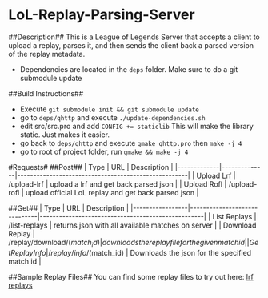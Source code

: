 LoL-Replay-Parsing-Server
=========================
##Description##
This is a League of Legends Server that accepts a client to upload a replay, parses it, and then sends the client back a parsed version of the replay metadata.

* Dependencies are located in the `deps` folder. Make sure to do a git submodule update

##Build Instructions##
* Execute ```git submodule init && git submodule update```
* go to `deps/qhttp` and execute ```./update-dependencies.sh```
* edit src/src.pro and add ```CONFIG += staticlib``` This will make the library static. Just makes it easier.
* go back to ```deps/qhttp``` and execute ```qmake qhttp.pro``` then ```make -j 4```
* go to root of project folder, run ```qmake && make -j 4```

#Requests#
##Post##
|     Type    |      URL     |                       Description                   |
|-------------|--------------|-----------------------------------------------------|
| Upload Lrf  | /upload-lrf  | upload a lrf and get back parsed json               |
| Upload Rofl | /upload-rofl | upload official LoL replay and get back parsed json |

##Get##
|     Type        |             URL              |                       Description                 |
|-----------------|------------------------------|---------------------------------------------------|
| List Replays    | /list-replays                | returns json with all available matches on server |
| Download Replay | /replay/download/$(match_id) | downloads the replay file for the given match id  |
| Get Replay Info | /replay/info/$(match_id)     | Downloads the json for the specified match id     |

##Sample Replay Files##
You can find some replay files to try out here: [lrf replays](http://replays.computerfr33k.com/lol/lrf/)